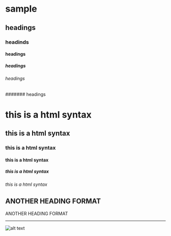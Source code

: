 # sample
## headings
### headinds
#### headings
##### headings
###### headings
####### headings
<h1>this is a html syntax</h1>
<h2>this is a html syntax</h2>
<h3>this is a html syntax</h3>
<h4>this is a html syntax</h4>
<h5>this is a html syntax</h5>
<h6>this is a html syntax</h6>


ANOTHER HEADING FORMAT
----------

ANOTHER HEADING FORMAT
********


![alt text](https://images.pexels.com/photos/658687/pexels-photo-658687.jpeg?cs=srgb&dl=pexels-cindy-gustafson-658687.jpg&fm=jpg)

